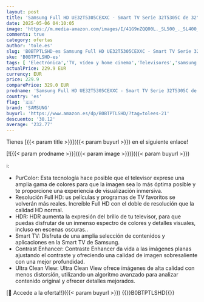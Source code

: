 ```yaml
---
layout: post
title: 'Samsung Full HD UE32T5305CEXXC - Smart TV Serie 32T5305C de 32" con Resolución Full HD  Mega Contrast  PurColor  Micro Dimming Pro  Apps en Exclusiva  Color Negro'
date: 2025-05-06 04:10:05
image: 'https://m.media-amazon.com/images/I/41G9nZQQ00L._SL500_._SL400_.jpg'
comments: true
category: ofertas
author: 'tole.es'
slug: 'B0BTPTLSHD-es Samsung Full HD UE32T5305CEXXC - Smart TV Serie 32T5305C...'
sku: 'B0BTPTLSHD-es'
tags: [ 'Electrónica','TV, vídeo y home cinema','Televisores','samsung','smart','tv','🇪🇸', ]
actualPrice: 229.9 EUR
currency: EUR
price: 229.9
comparePrice: 329.0 EUR
prodname: 'Samsung Full HD UE32T5305CEXXC - Smart TV Serie 32T5305C de 32" con Resolución Full HD  Mega Contrast  PurColor  Micro Dimming Pro  Apps en Exclusiva  Color Negro'
country: 'es'
flag: '🇪🇸'
brand: 'SAMSUNG'
buyurl: 'https://www.amazon.es/dp/B0BTPTLSHD/?tag=tolees-21'
descuento: '30.12'
average: '232.77'
---
```


Tienes [{{< param title >}}]({{< param buyurl >}}) en el siguiente enlace!

[![{{< param prodname >}}]({{< param image >}})]({{< param buyurl >}})

ℹ️:

- PurColor: Esta tecnología hace posible que el televisor exprese una amplia gama de colores para que la imagen sea lo más óptima posible y te proporcione una experiencia de visualización inmersiva.
- Resolución Full HD: us películas y programas de TV favoritos se volverán más reales. Increíble Full HD con el doble de resolución que la calidad HD normal.
- HDR: HDR aumenta la expresión del brillo de tu televisor, para que puedas disfrutar de un inmenso espectro de colores y detalles visuales, incluso en escenas oscuras..
- Smart TV: Disfruta de una amplia selección de contenidos y aplicaciones en la Smart TV de Samsung.
- Contrast Enhancer: Contraste Enhancer da vida a las imágenes planas ajustando el contraste y ofreciendo una calidad de imagen sobresaliente con una mejor profundidad.
- Ultra Clean View: Ultra Clean View ofrece imágenes de alta calidad con menos distorsión, utilizando un algoritmo avanzado para analizar contenido original y ofrecer detalles mejorados.

[🛒 Accede a la oferta!!]({{< param buyurl >}})
{{<world>}}B0BTPTLSHD{{</world>}}
